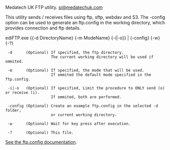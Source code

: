 ﻿Medatech UK FTP utility.
si@medatechuk.com

This utility sends / receives files using ftp, sftp, webdav and S3.
The -config option can be used to generate an ftp.config in the working directory, 
which provides connection and ftp details.

  ediFTP.exe {{-d DirectoryName} {-m ModeName} {-i|-o}} | {-config} {-w} {-?}

	 -d      (Optional) If specified, the ftp directory. 
	                    The current working directory will be used if ommited.

	 -m      (Optional) If specified, the mode that will be used. 
	                    If ommited the default mode specified in the ftp.config.

	 -i|-o   (Optional) If specified, Limit the procedure to ONLY send (o) or receive (i). 
	                    If ommited, both are performed.

	 -config (Optional) Create an example ftp.config in the selected -d folder, 
	                    or current working directory. 

	 -w      (Optional) Wait for key press after execution.

	 -?      (Optional) This file.

[See the ftp.config documentation](https://github.com/MedatechUK/ediftp/blob/master/default.config).